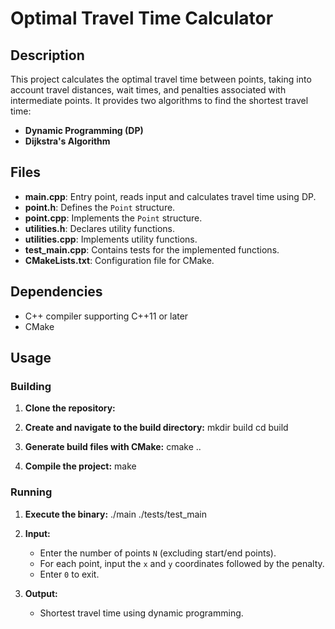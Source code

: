 # Optimal Travel Time Calculator

## Description

This project calculates the optimal travel time between points, taking into account travel distances, wait times, and penalties associated with intermediate points. It provides two algorithms to find the shortest travel time:

- **Dynamic Programming (DP)**
- **Dijkstra's Algorithm**

## Files

- **main.cpp**: Entry point, reads input and calculates travel time using DP.
- **point.h**: Defines the `Point` structure.
- **point.cpp**: Implements the `Point` structure.
- **utilities.h**: Declares utility functions.
- **utilities.cpp**: Implements utility functions.
- **test_main.cpp**: Contains tests for the implemented functions.
- **CMakeLists.txt**: Configuration file for CMake.

## Dependencies

- C++ compiler supporting C++11 or later
- CMake

## Usage

### Building

1. **Clone the repository:**


2. **Create and navigate to the build directory:**
    mkdir build
    cd build

3. **Generate build files with CMake:**
    cmake ..


4. **Compile the project:**
    make

### Running

1. **Execute the binary:**
    ./main
    ./tests/test_main


2. **Input:**
   - Enter the number of points `N` (excluding start/end points).
   - For each point, input the `x` and `y` coordinates followed by the penalty.
   - Enter `0` to exit.

3. **Output:**
   - Shortest travel time using dynamic programming.
